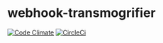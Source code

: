 # webhook-transmogrifier
[![Code Climate](https://codeclimate.com/github/davidhampgonsalves/webhook-transmogrifier/badges/gpa.svg)](https://codeclimate.com/github/davidhampgonsalves/webhook-transmogrifier)
[![CircleCi](https://circleci.com/gh/davidhampgonsalves/webhook-transmogrifier.svg?style=shield&circle-token=:circle-token)](https://circleci.com/gh/davidhampgonsalves/webhook-transmogrifier)


